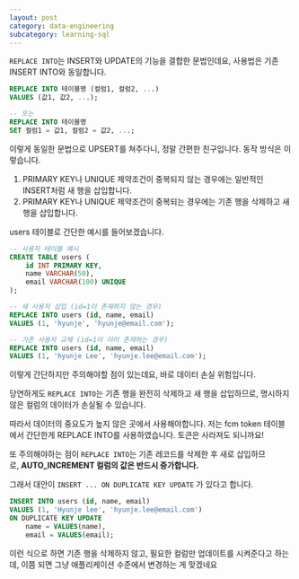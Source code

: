 ```yaml
---
layout: post
category: data-engineering
subcategory: learning-sql
---
```



`REPLACE INTO`는 INSERT와 UPDATE의 기능을 결합한 문법인데요, 사용법은 기존 INSERT INTO와 동일합니다.

```sql
REPLACE INTO 테이블명 (컬럼1, 컬럼2, ...) 
VALUES (값1, 값2, ...);

-- 또는
REPLACE INTO 테이블명 
SET 컬럼1 = 값1, 컬럼2 = 값2, ...;
```

이렇게 동일한 문법으로 UPSERT를 쳐주다니, 정말 간편한 친구입니다. 동작 방식은 이렇습니다.

1. PRIMARY KEY나 UNIQUE 제약조건이 중복되지 않는 경우에는 일반적인 INSERT처럼 새 행을 삽입합니다.
2. PRIMARY KEY나 UNIQUE 제약조건이 중복되는 경우에는 기존 행을 삭제하고 새 행을 삽입합니다.

users 테이블로 간단한 예시를 들어보겠습니다.

```sql
-- 사용자 테이블 예시
CREATE TABLE users (
    id INT PRIMARY KEY,
    name VARCHAR(50),
    email VARCHAR(100) UNIQUE
);

-- 새 사용자 삽입 (id=1이 존재하지 않는 경우)
REPLACE INTO users (id, name, email) 
VALUES (1, 'hyunje', 'hyunje@email.com');

-- 기존 사용자 교체 (id=1이 이미 존재하는 경우)
REPLACE INTO users (id, name, email) 
VALUES (1, 'hyunje Lee', 'hyunje.lee@email.com');
```

이렇게 간단하지만 주의해야할 점이 있는데요, 바로 데이터 손실 위험입니다.

당연하게도 `REPLACE INTO`는 기존 행을 완전히 삭제하고 새 행을 삽입하므로, 명시하지 않은 컬럼의 데이터가 손실될 수 있습니다.

따라서 데이터의 중요도가 높지 않은 곳에서 사용해야합니다. 저는 fcm token 테이블에서 간단한게 REPLACE INTO를 사용하였습니다. 토큰은 사라져도 되니까요!

또 주의해야하는 점이 `REPLACE INTO`는 기존 레코드를 삭제한 후 새로 삽입하므로, **AUTO_INCREMENT 컬럼의 값은 반드시 증가합니다.**

그래서 대안이 `INSERT ... ON DUPLICATE KEY UPDATE` 가 있다고 합니다. 

```sql
INSERT INTO users (id, name, email) 
VALUES (1, 'Hyunje lee', 'hyunje.lee@email.com')
ON DUPLICATE KEY UPDATE 
    name = VALUES(name), 
    email = VALUES(email);
```

이런 식으로 하면 기존 행을 삭제하지 않고, 필요한 컬럼만 업데이트를 시켜준다고 하는데, 이쯤 되면 그냥 애플리케이션 수준에서 변경하는 게 맞겠네요